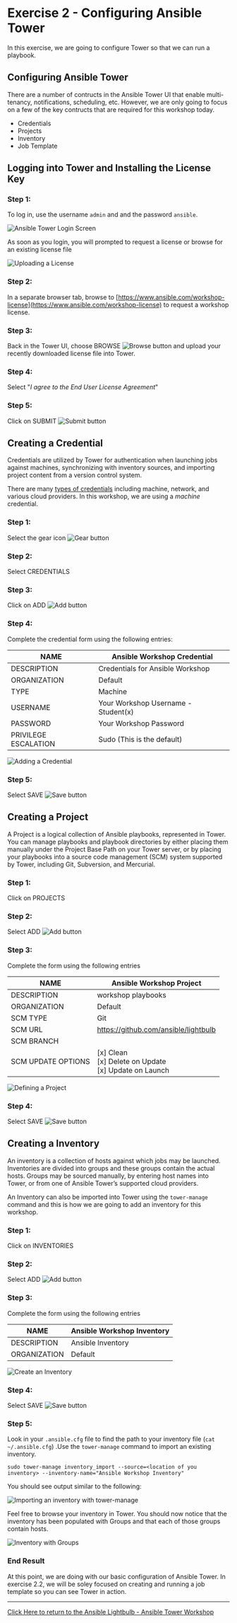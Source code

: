 # Exercise 2 - Configuring Ansible Tower

In this exercise, we are going to configure Tower so that we can run a playbook.

## Configuring Ansible Tower

There are a number of contructs in the Ansible Tower UI that enable multi-tenancy, notifications, scheduling, etc. However, we are only going to focus on a few of the key contructs that are required for this workshop today.

* Credentials
* Projects
* Inventory
* Job Template

## Logging into Tower and Installing the License Key

### Step 1:

To log in, use the username `admin` and and the password `ansible`.

![Ansible Tower Login Screen](ansible-lab-figure01-logon-screen.png)

As soon as you login, you will prompted to request a license or browse for an existing license file

![Uploading a License](at_lic_prompt.png)

### Step 2:

In a separate browser tab, browse to [https://www.ansible.com/workshop-license](https://www.ansible.com/workshop-license) to request a workshop license.

### Step 3:

Back in the Tower UI, choose BROWSE ![Browse button](at_browse.png) and upload your recently downloaded license file into Tower.

### Step 4:

Select "_I agree to the End User License Agreement_"

### Step 5:

Click on SUBMIT ![Submit button](at_submit.png)

## Creating a Credential

Credentials are utilized by Tower for authentication when launching jobs against machines,
synchronizing with inventory sources, and importing project content from a version control system.

There are many [types of credentials](http://docs.ansible.com/ansible-tower/latest/html/userguide/credentials.html#credential-types) including machine, network, and various cloud providers.  In this workshop, we are using a *machine* credential.

### Step 1:

Select the gear icon ![Gear button](at_gear.png)

### Step 2:

Select CREDENTIALS

### Step 3:

Click on ADD ![Add button](at_add.png)

### Step 4:

Complete the credential form using the following entries:

NAME |Ansible Workshop Credential
-----|---------------------------
DESCRIPTION|Credentials for Ansible Workshop
ORGANIZATION|Default
TYPE|Machine
USERNAME| Your Workshop Username - Student(x)
PASSWORD| Your Workshop Password
PRIVILEGE ESCALATION|Sudo (This is the default)


![Adding a Credential](at_cred_detail.png)

### Step 5:

Select SAVE ![Save button](at_save.png)

## Creating a Project

A Project is a logical collection of Ansible playbooks, represented in Tower. You can manage playbooks and playbook directories by either placing them manually under the Project Base Path on your Tower server, or by placing your playbooks into a source code management (SCM) system supported by Tower, including Git, Subversion, and Mercurial.

### Step 1:

Click on PROJECTS

### Step 2:

Select ADD ![Add button](at_add.png)

### Step 3:

Complete the form using the following entries

NAME |Ansible Workshop Project
-----|------------------------
DESCRIPTION|workshop playbooks
ORGANIZATION|Default
SCM TYPE|Git
SCM URL| https://github.com/ansible/lightbulb
SCM BRANCH|
SCM UPDATE OPTIONS| [x] Clean <br />  [x] Delete on Update<br />  [x] Update on Launch




![Defining a Project](at_project_detail.png)

### Step 4:

Select SAVE ![Save button](at_save.png)

## Creating a Inventory

An inventory is a collection of hosts against which jobs may be launched. Inventories are divided into groups and these groups contain the actual hosts. Groups may be sourced manually, by entering host names into Tower, or from one of Ansible Tower’s supported cloud providers.

An Inventory can also be imported into Tower using the `tower-manage` command and this is how we are going to add an inventory for this workshop.


### Step 1:

Click on INVENTORIES

### Step 2:

Select ADD ![Add button](at_add.png)

### Step 3:

Complete the form using the following entries

NAME |Ansible Workshop Inventory
-----|--------------------------
DESCRIPTION|Ansible Inventory
ORGANIZATION|Default

![Create an Inventory](at_inv_create.png)

### Step 4:

Select SAVE ![Save button](at_save.png)

### Step 5:

Look in your `.ansible.cfg` file to find the path to your inventory file (`cat ~/.ansible.cfg`) .Use the `tower-manage` command to import an existing inventory.
```
sudo tower-manage inventory_import --source=<location of you inventory> --inventory-name="Ansible Workshop Inventory"
```

You should see output similar to the following:

![Importing an inventory with tower-manage](at_tm_stdout.png)

Feel free to browse your inventory in Tower.  You should now notice that the inventory has been populated with Groups and that each of those groups contain hosts.

![Inventory with Groups](at_inv_group.png)

### End Result

At this point, we are doing with our basic configuration of Ansible Tower.  In exercise 2.2, we will be soley focused on creating and running a job template so you can see Tower in action.

---

[Click Here to return to the Ansible Lightbulb - Ansible Tower Workshop](../README.md)
